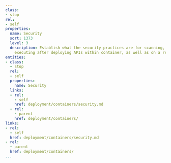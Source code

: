 ```yaml
---
class:
- stop
rel:
- self
properties:
  name: Security
  sort: 1373
  level: 3
  description: Establish what the security practices are for scanning, auditing, and
    executing after deploying APIs within container, as well as on a regular schedule.
entities:
- class:
  - stop
  rel:
  - self
  properties:
    name: Security
  links:
  - rel:
    - self
    href: deployment/containers/security.md
  - rel:
    - parent
    href: deployment/containers/
links:
- rel:
  - self
  href: deployment/containers/security.md
- rel:
  - parent
  href: deployment/containers/
...
```

